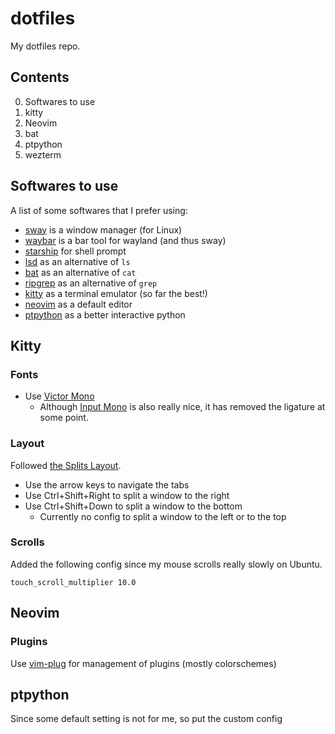 dotfiles
========

My dotfiles repo.

Contents
--------

0. Softwares to use
1. kitty
2. Neovim
3. bat
4. ptpython
5. wezterm

Softwares to use
----------------

A list of some softwares that I prefer using:

* [sway](https://github.com/swaywm/sway) is a window manager (for Linux)
* [waybar](https://github.com/Alexays/Waybar) is a bar tool for wayland (and thus sway)
* [starship](https://starship.rs) for shell prompt
* [lsd](https://github.com/Peltoche/lsd) as an alternative of `ls`
* [bat](https://github.com/sharkdp/bat) as an alternative of `cat`
* [ripgrep](https://github.com/BurntSushi/ripgrep) as an alternative of `grep`
* [kitty](https://sw.kovidgoyal.net/kitty/) as a terminal emulator (so far the best!)
* [neovim](https://neovim.io) as a default editor
* [ptpython](https://github.com/prompt-toolkit/ptpython) as a better interactive python

Kitty
-----

### Fonts

* Use [Victor Mono](https://rubjo.github.io/victor-mono/)
  * Although [Input Mono](https://input.djr.com) is also really nice, it has removed the ligature at some point.

### Layout

Followed [the Splits Layout](https://sw.kovidgoyal.net/kitty/layouts/#the-splits-layout).

* Use the arrow keys to navigate the tabs
* Use Ctrl+Shift+Right to split a window to the right
* Use Ctrl+Shift+Down to split a window to the bottom
  * Currently no config to split a window to the left or to the top

### Scrolls

Added the following config since my mouse scrolls really slowly on Ubuntu.

```
touch_scroll_multiplier 10.0
```

Neovim
------

### Plugins

Use [vim-plug](https://github.com/junegunn/vim-plug) for management of plugins (mostly colorschemes)

ptpython
--------

Since some default setting is not for me, so put the custom config
